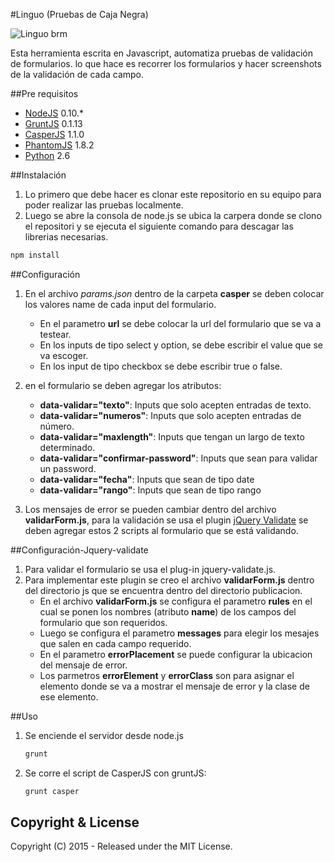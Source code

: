 #Linguo (Pruebas de Caja Negra)

![Linguo brm](http://abraham.brm.com.co/fabricaDeCajas/images/iconos/linguo.png "Linguo brm")


Esta herramienta escrita en Javascript, automatiza pruebas de validación de formularios. lo que hace es recorrer los formularios y hacer screenshots de la validación de cada campo.

##Pre requisitos

- [NodeJS](https://nodejs.org/) 0.10.*
- [GruntJS](https://nodejs.org/) 0.1.13
- [CasperJS](http://casperjs.org/) 1.1.0
- [PhantomJS](http://phantomjs.org/) 1.8.2
- [Python](https://www.python.org/) 2.6

##Instalación
1. Lo primero que debe hacer es clonar este repositorio en su equipo para poder realizar las pruebas localmente.
2. Luego se abre la consola de node.js se ubica la carpera donde se clono el repositori y se ejecuta el siguiente comando para descagar las librerias necesarias.
```Javascript
npm install
```

##Configuración

1. En el archivo *params.json* dentro de la carpeta **casper** se deben colocar los valores name de cada input del formulario.
    - En el parametro **url** se debe colocar la url del formulario que se va a testear.
    - En los inputs de tipo select y option, se debe escribir el value que se va escoger.
    - En los input de tipo checkbox se debe escribir true o false.
2. en el formulario se deben agregar los atributos:
    - **data-validar="texto"**: Inputs que solo acepten entradas de texto.
    - **data-validar="numeros"**: Inputs que solo acepten entradas de número.
    - **data-validar="maxlength"**: Inputs que tengan un largo de texto determinado.
    - **data-validar="confirmar-password"**: Inputs que sean para validar un password.
    - **data-validar="fecha"**: Inputs que sean de tipo date
    - **data-validar="rango"**: Inputs que sean de tipo rango

3. Los mensajes de error se pueden cambiar dentro del archivo **validarForm.js**, para la validación se usa el plugin [jQuery Validate](http://jqueryvalidation.org/) se deben agregar estos 2 scripts al formulario que se está validando.

##Configuración-Jquery-validate

1. Para validar el formulario se usa el plug-in jquery-validate.js.
2. Para implementar este plugin se creo el archivo **validarForm.js** dentro del directorio js que se encuentra dentro del directorio publicacion.
    - En el archivo **validarForm.js** se configura el parametro **rules** en el cual se ponen los nombres (atributo **name**) de los campos del formulario que son requeridos.
    - Luego se configura el parametro **messages** para elegir los mesajes que salen en cada campo requerido.
    - En el parametro **errorPlacement** se puede configurar la ubicacion del mensaje de error.
    - Los parmetros **errorElement** y **errorClass** son para asignar el elemento donde se va a mostrar el mensaje de error y la clase de ese elemento.

##Uso
1. Se enciende el servidor desde node.js
    ```Javascript
    grunt
    ```
    
2. Se corre el script de CasperJS con gruntJS:
    ```Javascript
    grunt casper
    ```


## Copyright & License

Copyright (C) 2015 - Released under the MIT License.
